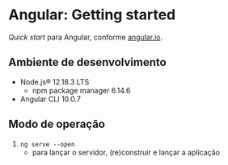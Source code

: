 # Angular: Getting started

_Quick start_ para Angular, conforme
[angular.io](https://angular.io/guide/quickstart).  

## Ambiente de desenvolvimento

- Node.js® 12.18.3 LTS
  - npm package manager 6.14.6
- Angular CLI 10.0.7

## Modo de operação

1. ```ng serve --open```
   - para lançar o servidor, (re)construir e lançar a aplicação

